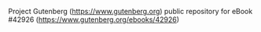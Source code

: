 Project Gutenberg (https://www.gutenberg.org) public repository for eBook #42926 (https://www.gutenberg.org/ebooks/42926)
